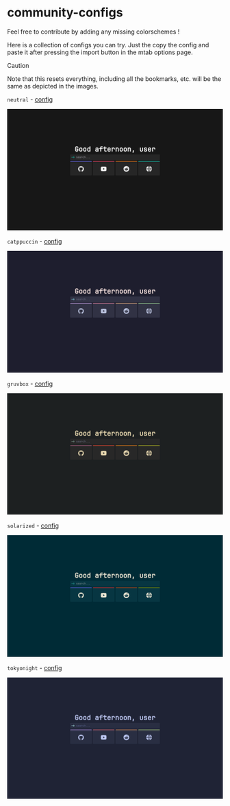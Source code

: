 # community-configs

Feel free to contribute by adding any missing colorschemes !

Here is a collection of configs you can try. Just the copy the config and paste it after pressing the import button in the mtab options page.

> [!CAUTION]
> Note that this resets everything, including all the bookmarks, etc. will be the same as depicted in the images.

`neutral` - [config](https://raw.githubusercontent.com/maxhu08/mtab/master/community-configs/configs/neutral.txt)

![neutral](./community-configs/images/neutral.png)

`catppuccin` - [config](https://raw.githubusercontent.com/maxhu08/mtab/master/community-configs/configs/catppuccin.txt)

![catppuccin](./community-configs/images/catppuccin.png)

`gruvbox` - [config](https://raw.githubusercontent.com/maxhu08/mtab/master/community-configs/configs/gruvbox.txt)

![gruvbox](./community-configs/images/gruvbox.png)

`solarized` - [config](https://raw.githubusercontent.com/maxhu08/mtab/master/community-configs/configs/solarized.txt)

![solarized](./community-configs/images/solarized.png)

`tokyonight` - [config](https://raw.githubusercontent.com/maxhu08/mtab/master/community-configs/configs/tokyonight.txt)

![tokyonight](./community-configs/images/tokyonight.png)
